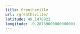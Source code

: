 ```yaml
---
title: Grentheville
url: /grentheville/
latitude: 49.1478922
longitude: -0.28739000000000003
---
```

